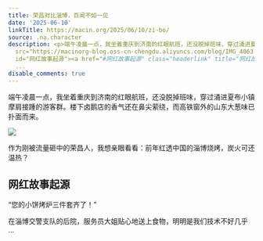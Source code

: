 ```yaml
---
title: 荣昌对比淄博，百闻不如一见
date: '2025-06-10'
linkTitle: https://macin.org/2025/06/10/zi-bo/
source: .na.character
description: <p>端午凌晨一点，我坐着重庆到济南的红眼航班，还没脱掉班味，穿过涌进夏布小镇摩肩接踵的游客群。楼下卤鹅店的香气还在鼻尖萦绕，而高铁窗外的山东大葱味已扑面而来。</p><p><img
  src="https://macinorg-blog.oss-cn-chengdu.aliyuncs.com/blog/IMG_4063.webp?x-oss-process=style/wechat-mp"></p><p>作为刚被流量砸中的荣昌人，我想亲眼看看：前年红透中国的淄博烧烤，炭火可还温热？</p><h2
  id="网红故事起源"><a href="#网红故事起源" class="headerlink" title="网红故事起源"></a>网红故事起源</h2><p>“您的小饼烤炉三件套齐了！”</p><p>在淄博交警支队的后院，服务员大姐贴心地送上食物，明明是我们技术不好几乎
  ...
disable_comments: true
---
```

<p>端午凌晨一点，我坐着重庆到济南的红眼航班，还没脱掉班味，穿过涌进夏布小镇摩肩接踵的游客群。楼下卤鹅店的香气还在鼻尖萦绕，而高铁窗外的山东大葱味已扑面而来。</p><p><img src="https://macinorg-blog.oss-cn-chengdu.aliyuncs.com/blog/IMG_4063.webp?x-oss-process=style/wechat-mp"></p><p>作为刚被流量砸中的荣昌人，我想亲眼看看：前年红透中国的淄博烧烤，炭火可还温热？</p><h2 id="网红故事起源"><a href="#网红故事起源" class="headerlink" title="网红故事起源"></a>网红故事起源</h2><p>“您的小饼烤炉三件套齐了！”</p><p>在淄博交警支队的后院，服务员大姐贴心地送上食物，明明是我们技术不好几乎 ...